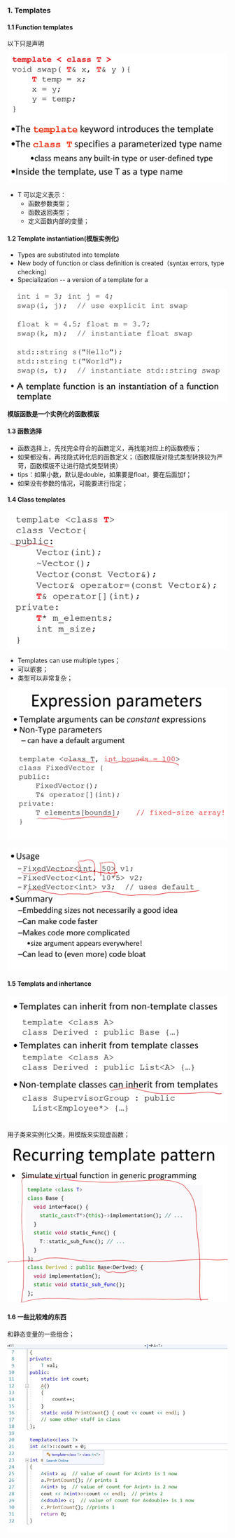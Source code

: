 ```toc
```
### 1. Templates
#### 1.1 Function templates

以下只是声明

![image-20221218212010449](../../img/test/202212182120517.png)

- T 可以定义表示：
  - 函数参数类型；
  - 函数返回类型；
  - 定义函数内部的变量；

#### 1.2 Template instantiation(模版实例化)

- Types are substituted into template
- New body of function or class definition is created（syntax errors, type checking）
- Specialization -- a version of a template for a 

![image-20221218220859096](../../img/test/202212182208181.png)

**模版函数是一个实例化的函数模版**

#### 1.3 函数选择

- 函数选择上，先找完全符合的函数定义，再找能对应上的函数模版；
- 如果都没有，再找隐式转化后的函数定义；（函数模版对隐式类型转换较为严苛，函数模版不让进行隐式类型转换）
- tips：如果小数，默认是double，如果要是float，要在后面加f；
- 如果没有参数的情况，可能要进行指定；

#### 1.4 Class templates

![image-20221218222432754](../../img/test/202212182224831.png)

- Templates can use multiple types；
- 可以嵌套；
- 类型可以非常复杂；

![image-20221218223347945](../../img/test/202212182233974.png)

![image-20221218223442615](../../img/test/202212182234639.png)

#### 1.5 Templats and inhertance

![image-20221218223724625](../../img/test/202212182237656.png)

用子类来实例化父类，用模版来实现虚函数；

![image-20221218224044504](../../img/test/202212182240528.png)

#### 1.6 一些比较难的东西

和静态变量的一些组合；

![image-20221218224905742](../../img/test/202212182249780.png)

